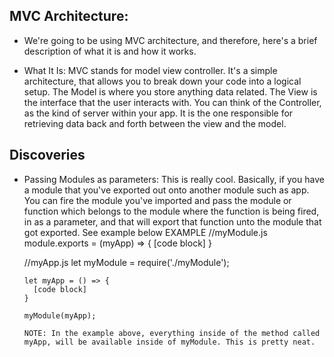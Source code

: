 

## MVC Architecture:
  * We're going to be using MVC architecture, and therefore, here's a brief description of what it is and how it works.

  * What It Is: MVC stands for model view controller. It's a simple architecture, that allows you to break down your code into a logical setup. The Model is where you store anything data related. The View is the interface that the user interacts with. You can think of the Controller, as the kind of server within your app. It is the one responsible for retrieving data back and forth between the view and the model. 












## Discoveries
* Passing Modules as parameters: This is really cool. Basically, if you have a module that you've exported out onto another module such as app. You can fire the module you've imported and pass the module or function which belongs to the module where the function is being fired, in as a parameter, and that will export that function unto the module that got exported. See example below
  EXAMPLE
    //myModule.js
      module.exports = (myApp) => {
        [code block]
      }

    //myApp.js
      let myModule = require('./myModule');

      let myApp = () => {
        [code block]
      }

      myModule(myApp);

      NOTE: In the example above, everything inside of the method called myApp, will be available inside of myModule. This is pretty neat.
